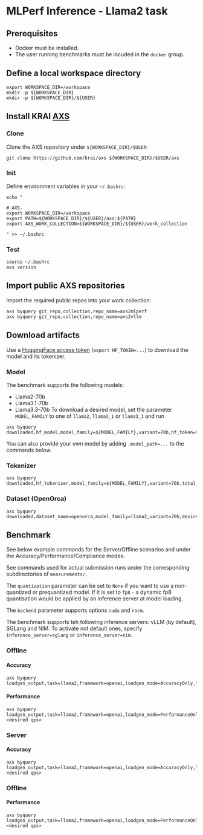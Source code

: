 # MLPerf Inference - Llama2 task

## Prerequisites
* Docker must be installed.
* The user running benchmarks must be incuded in the `docker` group.

## Define a local workspace directory
```
export WORKSPACE_DIR=/workspace
mkdir -p ${WORKSPACE_DIR}
mkdir -p ${WORKSPACE_DIR}/${USER}
```

## Install KRAI [AXS](https://github.com/krai/axs)

### Clone

Clone the AXS repository under `${WORKSPACE_DIR}/$USER`:
```
git clone https://github.com/krai/axs ${WORKSPACE_DIR}/$USER/axs
```

### Init

Define environment variables in your `~/.bashrc`:
```
echo "

# AXS.
export WORKSPACE_DIR=/workspace
export PATH=${WORKSPACE_DIR}/${USER}/axs:${PATH}
export AXS_WORK_COLLECTION=${WORKSPACE_DIR}/${USER}/work_collection

" >> ~/.bashrc
```

### Test
```
source ~/.bashrc
axs version
```

## Import public AXS repositories

Import the required public repos into your work collection:

```
axs byquery git_repo,collection,repo_name=axs2mlperf
axs byquery git_repo,collection,repo_name=axs2vllm
```

## Download artifacts

Use a [HuggingFace access token](https://huggingface.co/docs/hub/en/security-tokens) (`export HF_TOKEN=...`) to download the model and its tokenizer.

### Model
The benchmark supports the following models:
* Llama2-70b
* Llama3.1-70b
* Llama3.3-70b
To download a desired model, set the parameter `MODEL_FAMILY` to one of `llama2`, `llama3_1` or `llama3_3` and run
```
axs byquery downloaded,hf_model,model_family=${MODEL_FAMILY},variant=70b,hf_token=${HF_TOKEN}
```

You can also provide your own model by adding `,model_path=...` to the commands below.

### Tokenizer
```
axs byquery downloaded,hf_tokeniser,model_family=${MODEL_FAMILY},variant=70b,total_samples=24576,hf_token=${HF_TOKEN}
```

### Dataset (OpenOrca)
```
axs byquery downloaded,dataset_name=openorca,model_family=llama2,variant=70b,desired_python_version===3.9
```

## Benchmark

See below example commands for the Server/Offline scenarios and under the Accuracy/Performance/Compliance modes.

See commands used for actual submission runs under the corresponding subdirectories of `measurements/`.

The `quantization` parameter can be set to `None` if you want to use a non-quantized or prequantized model.
If it is set to `fp8` - a dynamic fp8 quantisation would be applied by an inference server at model loading.

The `backend` parameter supports options `cuda` and `rocm`.

The benchmark supports teh following inference servers: vLLM (by default), SGLang and NIM.
To activate not default ones, specify `inference_server=sglang` or `inference_server=nim`.

### Offline

#### Accuracy
```
axs byquery loadgen_output,task=llama2,framework=openai,loadgen_mode=AccuracyOnly,loadgen_scenario=Offline,backend=cuda,num_openai_workers=8,num_loadgen_workers=1,max_num_seqs=768,max_num_batched_tokens=16384,openai_max_connections=900,model_family=${MODEL_FAMILY}
```

#### Performance
```
axs byquery loadgen_output,task=llama2,framework=openai,loadgen_mode=PerformanceOnly,loadgen_scenario=Offline,backend=cuda,num_openai_workers=8,num_loadgen_workers=1,max_num_seqs=768,max_num_batched_tokens=16384,openai_max_connections=900,model_family=${MODEL_FAMILY},loadgen_target_qps=<desired qps>
```

### Server

#### Accuracy
```
axs byquery loadgen_output,task=llama2,framework=openai,loadgen_mode=AccuracyOnly,loadgen_scenario=Server,backend=cuda,num_openai_workers=8,num_loadgen_workers=1,max_num_seqs=256,max_num_batched_tokens=16384,openai_max_connections=900,model_family=${MODEL_FAMILY},loadgen_target_qps=<desired qps>
```

### Offline

#### Performance
```
axs byquery loadgen_output,task=llama2,framework=openai,loadgen_mode=PerformanceOnly,loadgen_scenario=Server,backend=cuda,num_openai_workers=8,num_loadgen_workers=1,max_num_seqs=256,max_num_batched_tokens=16384,openai_max_connections=900,model_family=${MODEL_FAMILY},loadgen_target_qps=<desired qps>
```
